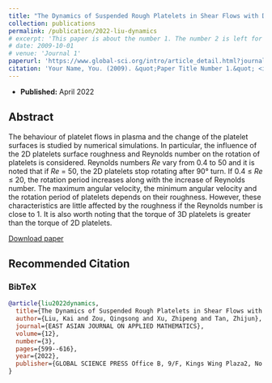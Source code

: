 ```yaml
---
title: "The Dynamics of Suspended Rough Platelets in Shear Flows with Different Reynolds Numbers"
collection: publications
permalink: /publication/2022-liu-dynamics
# excerpt: 'This paper is about the number 1. The number 2 is left for future work.'
# date: 2009-10-01
# venue: 'Journal 1'
paperurl: 'https://www.global-sci.org/intro/article_detail.html?journal=undefined&article_id=20409'
citation: 'Your Name, You. (2009). &quot;Paper Title Number 1.&quot; <i>Journal 1</i>. 1(1).'
---
```



- **Published:** April 2022

## Abstract

The behaviour of platelet flows in plasma and the change of the platelet surfaces is studied by numerical simulations. In particular, the influence of the 2D platelets surface roughness and Reynolds number on the rotation of platelets is considered. Reynolds numbers $Re$ vary from 0.4 to 50 and it is noted that if $Re$ = 50, the 2D platelets stop rotating after 90° turn. If 0.4 ≤ $Re$ ≤ 20, the rotation period increases along with the increase of Reynolds number. The maximum angular velocity, the minimum angular velocity and the rotation period of platelets depends on their roughness. However, these characteristics are little affected by the roughness if the Reynolds number is close to 1. It is also worth noting that the torque of 3D platelets is greater than the torque of 2D platelets.

[Download paper](https://www.global-sci.org/intro/article_detail.html?journal=undefined&article_id=20409)


## Recommended Citation

> 

### BibTeX
```bibtex
@article{liu2022dynamics,
  title={The Dynamics of Suspended Rough Platelets in Shear Flows with Different Reynolds Numbers},
  author={Liu, Kai and Zou, Qingsong and Xu, Zhipeng and Tan, Zhijun},
  journal={EAST ASIAN JOURNAL ON APPLIED MATHEMATICS},
  volume={12},
  number={3},
  pages={599--616},
  year={2022},
  publisher={GLOBAL SCIENCE PRESS Office B, 9/F, Kings Wing Plaza2, No. 1 On Kwan St~…}
}
```